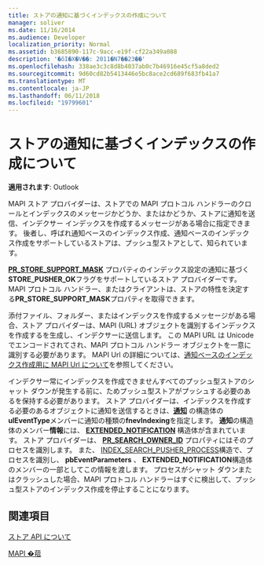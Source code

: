 ```yaml
---
title: ストアの通知に基づくインデックスの作成について
manager: soliver
ms.date: 11/16/2014
ms.audience: Developer
localization_priority: Normal
ms.assetid: b3685890-117c-9acc-e19f-cf22a349a088
description: '�ŏI�X�V��: 2011�N7��23��'
ms.openlocfilehash: 338ae3c3c8d8b4037ab0c7b46916e45cf5a8ded2
ms.sourcegitcommit: 9d60cd82b5413446e5bc8ace2cd689f683fb41a7
ms.translationtype: MT
ms.contentlocale: ja-JP
ms.lasthandoff: 06/11/2018
ms.locfileid: "19799601"
---
```

# <a name="about-notification-based-store-indexing"></a>ストアの通知に基づくインデックスの作成について

  
  
**適用されます**: Outlook 
  
MAPI ストア プロバイダーは、ストアでの MAPI プロトコル ハンドラーのクロールとインデックスのメッセージかどうか、またはかどうか、ストアに通知を送信、インデクサー インデックスを作成するメッセージがある場合に指定できます。 後者し、呼ばれ通知ベースのインデックス作成、通知ベースのインデックス作成をサポートしているストアは、プッシュ型ストアとして、知られています。
  
**[PR_STORE_SUPPORT_MASK](pidtagstoresupportmask-canonical-property.md)** プロパティのインデックス設定の通知に基づく**STORE_PUSHER_OK**フラグをサポートしているストア プロバイダーです。 MAPI プロトコル ハンドラー、またはクライアントは、ストアの特性を決定する**PR_STORE_SUPPORT_MASK**プロパティを取得できます。 
  
添付ファイル、フォルダー、またはインデックスを作成するメッセージがある場合、ストア プロバイダーは、MAPI (URL) オブジェクトを識別するインデックスを作成するを生成し、インデクサーに送信します。 この MAPI URL は Unicode でエンコードされてされ、MAPI プロトコル ハンドラー オブジェクトを一意に識別する必要があります。 MAPI Url の詳細については、[通知ベースのインデックス作成用に MAPI Url について](about-mapi-urls-for-notification-based-indexing.md)を参照してください。
  
インデクサー常にインデックスを作成できませんすべてのプッシュ型ストアのシャット ダウンが発生する前に、ためプッシュ型ストアがプッシュする必要のあるを保持する必要があります。 ストア プロバイダーは、インデックスを作成する必要のあるオブジェクトに通知を送信するときは、**[通知](notification.md)** の構造体の**ulEventType**メンバーに通知の種類の**fnevIndexing**を指定します。 **通知**の構造体のメンバー**情報**には、 **[EXTENDED_NOTIFICATION](extended_notification.md)** 構造体が含まれています。 ストア プロバイダーは、 **[PR_SEARCH_OWNER_ID](pidtagsearchownerid-canonical-property.md)** プロパティにはそのプロセスを識別します。 また、 [INDEX_SEARCH_PUSHER_PROCESS](index_search_pusher_process.md)構造で、プロセスを識別し、 **pbEventParameters** 、 **EXTENDED_NOTIFICATION**構造体のメンバーの一部としてこの情報を渡します。 プロセスがシャット ダウンまたはクラッシュした場合、MAPI プロトコル ハンドラーはすぐに検出して、プッシュ型ストアのインデックス作成を停止することになります。 
  
## <a name="see-also"></a>関連項目



[ストア API について](about-the-store-api.md)
  
[MAPI �萔](mapi-constants.md)

